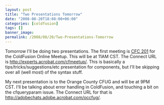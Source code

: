 ```yaml
---
layout: post
title: "Two Presentations Tomorrow"
date: "2008-08-20T18:08:00+06:00"
categories: [coldfusion]
tags: []
banner_image: 
permalink: /2008/08/20/Two-Presentations-Tomorrow
---
```


Tomorrow I'll be doing two presentations. The first meeting is <a href="http://coldfusion.meetup.com/17/calendar/8570144/">CFC 201</a> for the ColdFusion Online Meetup. This will be at 11AM CST. The Connect URL is <a href="http://experts.acrobat.com/cfmeetup/">http://experts.acrobat.com/cfmeetup/</a>. This is basically a tips/tricks/suggestions/etc presentation for components, but I'll be skipping over all (well most) of the syntax stuff.

My next presentation is to the Orange County CFUG and will be at 9PM CST. I'll be talking about error handling in ColdFusion, and touching a bit on the cfqueryparam issue. The Connect URL for that is <a href="http://adobechats.adobe.acrobat.com/occfug/">http://adobechats.adobe.acrobat.com/occfug/</a>.